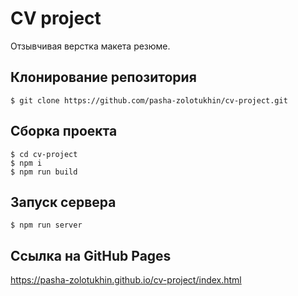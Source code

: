 # CV project
Отзывчивая верстка макета резюме.

## Клонирование репозитория
```
$ git clone https://github.com/pasha-zolotukhin/cv-project.git
```

## Сборка проекта
```
$ cd cv-project
$ npm i
$ npm run build
```

## Запуск сервера
```
$ npm run server
```

## Ссылка на GitHub Pages
https://pasha-zolotukhin.github.io/cv-project/index.html
